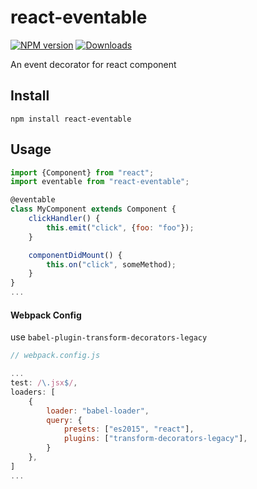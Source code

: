 # react-eventable

[![NPM version][npm-image]][npm-url]
[![Downloads][downloads-image]][downloads-url]

An event decorator for react component

## Install

```
npm install react-eventable
```

## Usage

```javascript
import {Component} from "react";
import eventable from "react-eventable";

@eventable
class MyComponent extends Component {
    clickHandler() {
        this.emit("click", {foo: "foo"});
    }

    componentDidMount() {
        this.on("click", someMethod);
    }
}
...
```

#### Webpack Config

use `babel-plugin-transform-decorators-legacy`

```javascript
// webpack.config.js

...
test: /\.jsx$/,
loaders: [
    {
        loader: "babel-loader",
        query: {
            presets: ["es2015", "react"],
            plugins: ["transform-decorators-legacy"],
        }
    },
]
...
```

[npm-image]: https://img.shields.io/npm/v/react-eventable.svg?style=flat-square
[npm-url]: https://npmjs.org/package/react-eventable
[downloads-image]: http://img.shields.io/npm/dm/react-eventable.svg?style=flat-square
[downloads-url]: https://npmjs.org/package/react-eventable
